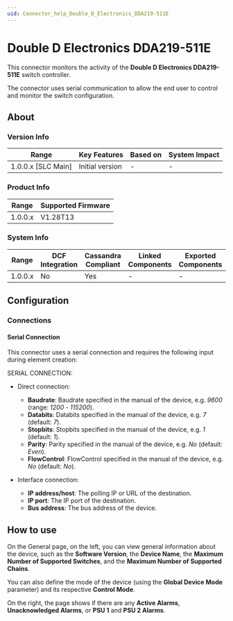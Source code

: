 ```yaml
---
uid: Connector_help_Double_D_Electronics_DDA219-511E
---
```


# Double D Electronics DDA219-511E

This connector monitors the activity of the **Double D Electronics DDA219-511E** switch controller.

The connector uses serial communication to allow the end user to control and monitor the switch configuration.

## About

### Version Info

| Range              | Key Features    | Based on | System Impact |
|--------------------|-----------------|----------|---------------|
| 1.0.0.x [SLC Main] | Initial version | -        | -             |

### Product Info

| Range   | Supported Firmware |
|---------|--------------------|
| 1.0.0.x | V1.28T13           |

### System Info

| Range              | DCF Integration | Cassandra Compliant | Linked Components | Exported Components |
|--------------------|-----------------|---------------------|-------------------|---------------------|
| 1.0.0.x            | No              | Yes                 | -                 | -                   |

## Configuration

### Connections

#### Serial Connection

This connector uses a serial connection and requires the following input during element creation:

SERIAL CONNECTION:

- Direct connection:

  - **Baudrate**: Baudrate specified in the manual of the device, e.g. *9600* (range: *1200* - *115200*).
  - **Databits**: Databits specified in the manual of the device, e.g. *7* (default: *7*).
  - **Stopbits**: Stopbits specified in the manual of the device, e.g. *1* (default: *1*).
  - **Parity**: Parity specified in the manual of the device, e.g. *No* (default: *Even*).
  - **FlowControl**: FlowControl specified in the manual of the device, e.g. *No* (default: *No*).

- Interface connection:

  - **IP address/host**: The polling IP or URL of the destination.
  - **IP port**: The IP port of the destination.
  - **Bus address**: The bus address of the device.

## How to use

On the General page, on the left, you can view general information about the device, such as the **Software Version**, the **Device Name**, the **Maximum Number of Supported Switches**, and the **Maximum Number of Supported Chains**.

You can also define the mode of the device (using the **Global Device Mode** parameter) and its respective **Control Mode**.

On the right, the page shows if there are any **Active Alarms**, **Unacknowledged Alarms**, or **PSU 1** and **PSU 2 Alarms**.
